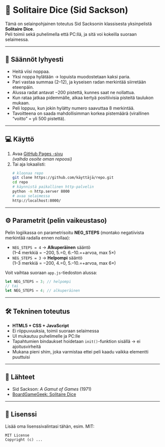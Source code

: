 # 🎲 Solitaire Dice (Sid Sackson)

Tämä on selainpohjainen toteutus Sid Sacksonin klassisesta yksinpelistä **Solitaire Dice**.  
Peli toimii sekä puhelimella että PC:llä, ja sitä voi kokeilla suoraan selaimessa.

---

## 📖 Säännöt lyhyesti
- Heitä viisi noppaa.  
- Yksi noppa hylätään → lopuista muodostetaan kaksi paria.  
- Pari vastaa summaa (2–12), ja kyseisen radan merkintää siirretään eteenpäin.  
- Alussa radat antavat −200 pistettä, kunnes saat ne nollattua.  
- Kun rataa jatkaa pidemmälle, alkaa kertyä positiivisia pisteitä taulukon mukaan.  
- Peli loppuu, kun jokin hylätty numero saavuttaa 8 merkintää.  
- Tavoitteena on saada mahdollisimman korkea pistemäärä (virallinen “voitto” = yli 500 pistettä).

---

## 💻 Käyttö
1. Avaa [GitHub Pages -sivu](https://käyttäjä.github.io/repo)  
   *(vaihda osoite oman repoosi)*  
2. Tai aja lokaalisti:
   ```bash
   # kloonaa repo
   git clone https://github.com/käyttäjä/repo.git
   cd repo
   # käynnistä paikallinen http-palvelin
   python -m http.server 8000
   # avaa selaimessa
   http://localhost:8000/
   ```

---

## ⚙️ Parametrit (pelin vaikeustaso)

Pelin logiikassa on parametrisoitu **NEG_STEPS** (montako negatiivista merkintää radalla ennen nollaa):

- `NEG_STEPS = 4` → **Alkuperäinen** sääntö  
  (1–4 merkkiä = −200, 5.=0, 6.–10.=+arvoa, max 5×)  
- `NEG_STEPS = 3` → **Helpompi** sääntö  
  (1–3 merkkiä = −200, 4.=0, 5.–10.=+arvoa, max 6×)

Voit vaihtaa suoraan `app.js`-tiedoston alussa:

```js
let NEG_STEPS = 3; // helpompi
// tai
let NEG_STEPS = 4; // alkuperäinen
```

---

## 🛠️ Tekninen toteutus
- **HTML5 + CSS + JavaScript**
- Ei riippuvuuksia, toimii suoraan selaimessa
- UI mukautuu puhelimelle ja PC:lle
- Tapahtumien bindaukset hoidetaan `init()`-funktion sisällä → ei ajoitusvirheitä
- Mukana pieni shim, joka varmistaa ettei peli kaadu vaikka elementti puuttuisi

---

## 📜 Lähteet
- Sid Sackson: *A Gamut of Games* (1971)  
- [BoardGameGeek: Solitaire Dice](https://boardgamegeek.com/boardgame/10804/solitaire-dice)

---

## 📄 Lisenssi
Lisää oma lisenssivalintasi tähän, esim. MIT:

```
MIT License
Copyright (c) ...
```
